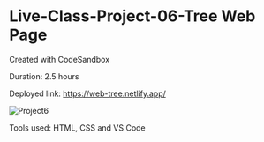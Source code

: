 # Live-Class-Project-06-Tree Web Page
Created with CodeSandbox

Duration: 2.5 hours

Deployed link: https://web-tree.netlify.app/


![Project6](https://user-images.githubusercontent.com/66403905/185863724-c2a48689-11eb-42ee-a224-c89253bc74fa.png)


Tools used: HTML, CSS and VS Code
